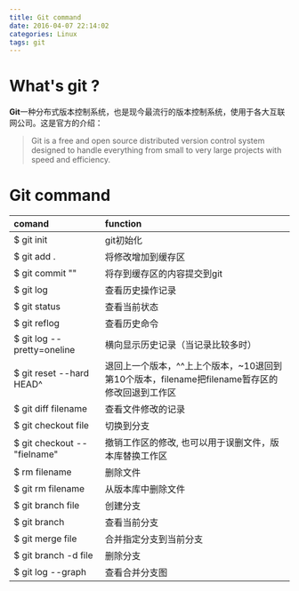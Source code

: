 ```yaml
---
title: Git command
date: 2016-04-07 22:14:02
categories: Linux
tags: git
---
```

# What's git ?
**Git**一种分布式版本控制系统，也是现今最流行的版本控制系统，使用于各大互联网公司。这是官方的介绍：
> Git is a free and open source distributed version control system designed to handle everything from small to very large projects with speed and efficiency.

# Git command
|comand|function|
|:------|:-----|
|$ git init| git初始化|
|$ git add .| 将修改增加到缓存区|
|$ git commit ""|将存到缓存区的内容提交到git|
|$ git log|查看历史操作记录|
|$ git status|查看当前状态|
|$ git reflog|查看历史命令|
|$ git log --pretty=oneline|横向显示历史记录（当记录比较多时）|
|$ git reset --hard HEAD^ |退回上一个版本，^^上上个版本，~10退回到第10个版本，filename把filename暂存区的修改回退到工作区|
|$ git diff filename|查看文件修改的记录|
|$ git checkout file|切换到分支|
|$ git checkout --"fielname"|撤销工作区的修改, 也可以用于误删文件，版本库替换工作区|
|$ rm filename|删除文件|
|$ git rm filename|从版本库中删除文件|
|$ git branch file|创建分支|
|$ git branch|查看当前分支|
|$ git merge file|合并指定分支到当前分支|
|$ git branch -d file|删除分支|
|$ git log --graph|查看合并分支图|